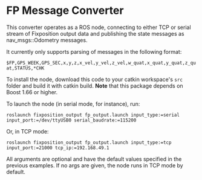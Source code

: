 # FP Message Converter

This converter operates as a ROS node, connecting to either TCP or serial stream of Fixposition output data and publishing the state messages as nav_msgs::Odometry messages.

It currently only supports parsing of messages in the following format:

`$FP,GPS_WEEK,GPS_SEC,x,y,z,x_vel,y_vel,z_vel,w_quat,x_quat,y_quat,z_quat,STATUS,*CHK`

To install the node, download this code to your catkin workspace's `src` folder and build it with catkin build. **Note** that this package depends on Boost 1.66 or higher.

To launch the node (in serial mode, for instance), run:

`roslaunch fixposition_output fp_output.launch input_type:=serial input_port:=/dev/ttyUSB0 serial_baudrate:=115200`

Or, in TCP mode:

`roslaunch fixposition_output fp_output.launch input_type:=tcp input_port:=21000 tcp_ip:=192.168.49.1`

All arguments are optional and have the default values specified in the previous examples. If no args are given, the node runs in TCP mode by default.
